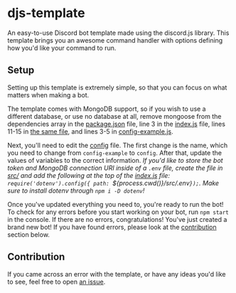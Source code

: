 # djs-template

An easy-to-use Discord bot template made using the discord.js library.
This template brings you an awesome command handler with options defining how you'd like your command to run.

## Setup

Setting up this template is extremely simple, so that you can focus on what matters when making a bot.


The template comes with MongoDB support, so if you wish to use a different database, or use no database at all, remove mongoose from the dependencies array in the [package.json](https://github.com/aanthr0/djs-template/blob/main/package.json) file, line 3 in the [index.js](https://github.com/aanthr0/djs-template/blob/main/src/index.js#L3) file, lines 11-15 in [the same file](https://github.com/aanthr0/djs-template/blob/main/index.js#L11-L15), and lines 3-5 in [config-example.js](https://github.com/aanthr0/djs-template/blob/main/src/config-example.js#L3-L5).

Next, you'll need to edit the [config](https://github.com/aanthr0/djs-template/blob/main/src/config-example.js) file.
The first change is the name, which you need to change from `config-example` to `config`.
After that, update the values of variables to the correct information.
*If you'd like to store the bot token and MongoDB connection URI inside of a `.env` file, create the file in [src/](https://github.com/aanthr0/djs-template/tree/main/src) and add the following at the top of the [index.js](https://github.com/aanthr0/djs-template/blob/main/src/index.js) file: `require('dotenv').config({ path: `${process.cwd()}/src/.env`});`. Make sure to install dotenv through `npm i -D dotenv`!*

Once you've updated everything you need to, you're ready to run the bot!
To check for any errors before you start working on your bot, run `npm start` in the console.
If there are no errors, congratulations! You've just created a brand new bot!
If you have found errors, please look at the [contribution](https://github.com/aanthr0/djs-template/blob/main/README.md#contribution) section below.

## Contribution

If you came across an error with the template, or have any ideas you'd like to see, feel free to open [an issue](https://github.com/aanthr0/djs-template/issues).